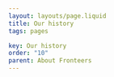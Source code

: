 ```yaml
---
layout: layouts/page.liquid
title: Our history
tags: pages

key: Our history
order: "10"
parent: About Fronteers
---
```

